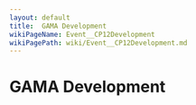 ```yaml
---
layout: default
title:  GAMA Development
wikiPageName: Event__CP12Development
wikiPagePath: wiki/Event__CP12Development.md
---
```


# GAMA Development
